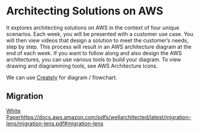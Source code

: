 # Architecting Solutions on AWS

It explores architecting solutions on AWS in the context of four unique scenarios. Each week, you will be presented with a customer use case. You will then view videos that design a solution to meet the customer’s needs, step by step. This process will result in an AWS architecture diagram at the end of each week. If you want to follow along and also design the AWS architectures, you can use various tools to build your diagram. To view drawing and diagramming tools, see 
AWS Architecture Icons.

We can use [Creately](https://app.creately.com/) for diagram / flowchart.


## Migration 

[White Paper](https://docs.aws.amazon.com/pdfs/wellarchitected/latest/migration-lens/migration-lens.pdf#migration-lens)https://docs.aws.amazon.com/pdfs/wellarchitected/latest/migration-lens/migration-lens.pdf#migration-lens



